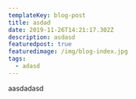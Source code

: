 ```yaml
---
templateKey: blog-post
title: asdad
date: 2019-11-26T14:21:17.302Z
description: asdasd
featuredpost: true
featuredimage: /img/blog-index.jpg
tags:
  - adasd
---
```

aasdadasd
